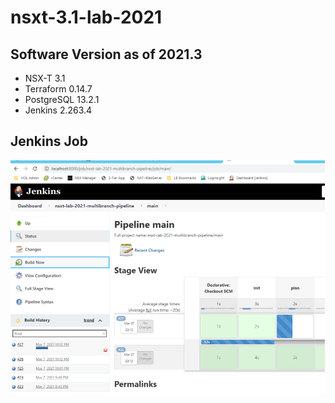 # nsxt-3.1-lab-2021

## Software Version as of 2021.3
- NSX-T 3.1
- Terraform 0.14.7
- PostgreSQL 13.2.1
- Jenkins 2.263.4

## Jenkins Job
![Jenkins job](docs/Picture1.png)
